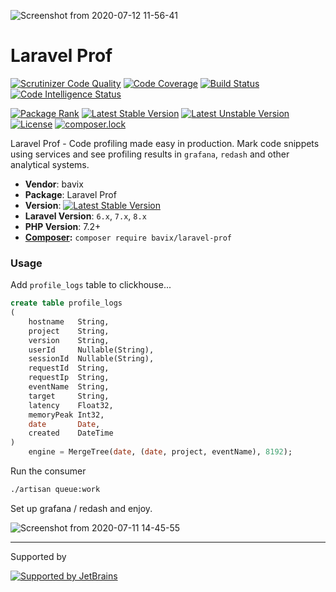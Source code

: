 ![Screenshot from 2020-07-12 11-56-41](https://user-images.githubusercontent.com/5111255/87242600-e5266c00-c436-11ea-8c99-da9181d929ad.png)

# Laravel Prof

[![Scrutinizer Code Quality](https://scrutinizer-ci.com/g/bavix/laravel-prof/badges/quality-score.png?b=master)](https://scrutinizer-ci.com/g/bavix/laravel-prof/?branch=master)
[![Code Coverage](https://scrutinizer-ci.com/g/bavix/laravel-prof/badges/coverage.png?b=master)](https://scrutinizer-ci.com/g/bavix/laravel-prof/?branch=master)
[![Build Status](https://scrutinizer-ci.com/g/bavix/laravel-prof/badges/build.png?b=master)](https://scrutinizer-ci.com/g/bavix/laravel-prof/build-status/master)
[![Code Intelligence Status](https://scrutinizer-ci.com/g/bavix/laravel-prof/badges/code-intelligence.svg?b=master)](https://scrutinizer-ci.com/code-intelligence)

[![Package Rank](https://phppackages.org/p/bavix/laravel-prof/badge/rank.svg)](https://packagist.org/packages/bavix/laravel-prof)
[![Latest Stable Version](https://poser.pugx.org/bavix/laravel-prof/v/stable)](https://packagist.org/packages/bavix/laravel-prof)
[![Latest Unstable Version](https://poser.pugx.org/bavix/laravel-prof/v/unstable)](https://packagist.org/packages/bavix/laravel-prof)
[![License](https://poser.pugx.org/bavix/laravel-prof/license)](https://packagist.org/packages/bavix/laravel-prof)
[![composer.lock](https://poser.pugx.org/bavix/laravel-prof/composerlock)](https://packagist.org/packages/bavix/laravel-prof)

Laravel Prof - Code profiling made easy in production. 
Mark code snippets using services and see profiling results in `grafana`, `redash` 
and other analytical systems.

* **Vendor**: bavix
* **Package**: Laravel Prof
* **Version**: [![Latest Stable Version](https://poser.pugx.org/bavix/laravel-prof/v/stable)](https://packagist.org/packages/bavix/laravel-prof)
* **Laravel Version**: `6.x`, `7.x`, `8.x`
* **PHP Version**: 7.2+ 
* **[Composer](https://getcomposer.org/):** `composer require bavix/laravel-prof`

### Usage
Add `profile_logs` table to clickhouse...

```sql
create table profile_logs
(
    hostname   String,
    project    String,
    version    String,
    userId     Nullable(String),
    sessionId  Nullable(String),
    requestId  String,
    requestIp  String,
    eventName  String,
    target     String,
    latency    Float32,
    memoryPeak Int32,
    date       Date,
    created    DateTime
)
    engine = MergeTree(date, (date, project, eventName), 8192);
```

Run the consumer
```bash
./artisan queue:work
```

Set up grafana / redash and enjoy.

![Screenshot from 2020-07-11 14-45-55](https://user-images.githubusercontent.com/5111255/87223389-41c94e80-c385-11ea-9ce0-a36643f5fb5c.png)

---
Supported by

[![Supported by JetBrains](https://cdn.rawgit.com/bavix/development-through/46475b4b/jetbrains.svg)](https://www.jetbrains.com/)
